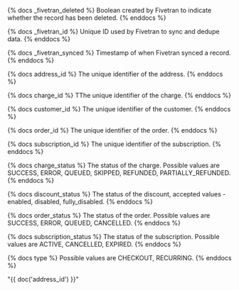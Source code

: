 {% docs _fivetran_deleted %}
Boolean created by Fivetran to indicate whether the record has been deleted.
{% enddocs %}

{% docs _fivetran_id %}
Unique ID used by Fivetran to sync and dedupe data.
{% enddocs %}

{% docs _fivetran_synced %}
Timestamp of when Fivetran synced a record.
{% enddocs %}

{% docs address_id %}
The unique identifier of the address.
{% enddocs %}

{% docs charge_id %}
TThe unique identifier of the charge.
{% enddocs %}

{% docs customer_id %}
The unique identifier of the customer.
{% enddocs %}

{% docs order_id %}
The unique identifier of the order.
{% enddocs %}

{% docs subscription_id %}
The unique identifier of the subscription.
{% enddocs %}

{% docs charge_status %}
The status of the charge. Possible values are SUCCESS, ERROR, QUEUED, SKIPPED, REFUNDED, PARTIALLY_REFUNDED.
{% enddocs %}

{% docs discount_status %}
The status of the discount, accepted values - enabled, disabled, fully_disabled.
{% enddocs %}

{% docs order_status %}
The status of the order. Possible values are SUCCESS, ERROR, QUEUED, CANCELLED.
{% enddocs %}

{% docs subscription_status %}
The status of the subscription. Possible values are ACTIVE, CANCELLED, EXPIRED.
{% enddocs %}

{% docs type %}
Possible values are CHECKOUT, RECURRING.
{% enddocs %}

 "{{ doc('address_id') }}"
